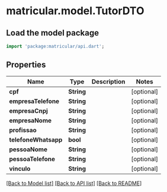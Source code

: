 # matricular.model.TutorDTO

## Load the model package
```dart
import 'package:matricular/api.dart';
```

## Properties
Name | Type | Description | Notes
------------ | ------------- | ------------- | -------------
**cpf** | **String** |  | [optional] 
**empresaTelefone** | **String** |  | [optional] 
**empresaCnpj** | **String** |  | [optional] 
**empresaNome** | **String** |  | [optional] 
**profissao** | **String** |  | [optional] 
**telefoneWhatsapp** | **bool** |  | [optional] 
**pessoaNome** | **String** |  | [optional] 
**pessoaTelefone** | **String** |  | [optional] 
**vinculo** | **String** |  | [optional] 

[[Back to Model list]](../README.md#documentation-for-models) [[Back to API list]](../README.md#documentation-for-api-endpoints) [[Back to README]](../README.md)


